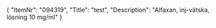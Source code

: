 {
  "ItemNr": "094319",
  "Title": "test",
  "Description": "Alfaxan, inj-vätska, lösning 10 mg/ml"
}